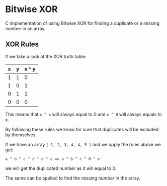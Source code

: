 # Bitwise XOR

C implementation of using Bitwise XOR for finding a duplicate or a missing number in an array.

## XOR Rules

If we take a look at the XOR truth table:

| x | y | x ^ y |
| - | - | ----- |
| 1 | 1 |   0   |
| 1 | 0 |   1   |
| 0 | 1 |   1   |
| 0 | 0 |   0   |

This means that `x ^ x` will always equal to 0 and `x ^ 0` will always equals to x.

By following these rules we know for sure that duplicates will be excluded by themselves.

If we have an array `[ 1, 2, 3, 4, 4, 5 ]` and we apply the rules above we get:

```
a ^ b ^ c ^ d ^ d ^ e => a ^ b ^ c ^ 0 ^ e
```

we will get the duplicated number as it will equal to 0.

The same can be applied to find the missing number in the array.
